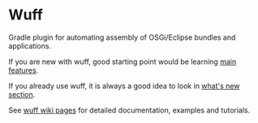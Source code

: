 # Wuff

Gradle plugin for automating assembly of OSGi/Eclipse bundles and applications.

If you are new with wuff, good starting point would be learning [main features](../../wiki/MainFeatures.md).

If you already use wuff, it is always a good idea to look in [what's new section](whatsnew.md).

See [wuff wiki pages](../../wiki) for detailed documentation, examples and tutorials.
